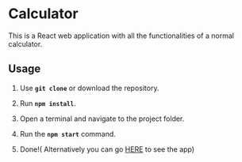 # Calculator

This is a React web application with all the functionalities of a normal calculator.

## Usage

1. Use **`git clone`** or download the repository.

2. Run **`npm install`**.

3. Open a terminal and navigate to the project folder.

4. Run the **`npm start`** command.

5. Done!( Alternatively you can go [HERE](https://gabrielgaborw.github.io/Calculator) to see the app)
